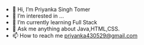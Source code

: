 - 👋 Hi, I’m Priyanka Singh Tomer
- 👀 I’m interested in ...
- 🌱 I’m currently learning Full Stack 
- 💞️ Ask me anything about Java,HTML,CSS.
- 📫 How to reach me priyanka430529@gmail.com


<!---
PST09/PST09 is a ✨ special ✨ repository because its `README.md` (this file) appears on your GitHub profile.
You can click the Preview link to take a look at your changes.
--->

